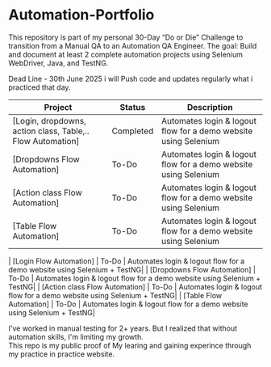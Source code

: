 # Automation-Portfolio
This repository is part of my personal 30-Day “Do or Die” Challenge to transition from a Manual QA to an Automation QA Engineer.   The goal: Build and document at least 2 complete automation projects using Selenium WebDriver, Java, and TestNG.

Dead Line - 30th June 2025
i will Push code and updates regularly what i practiced that day.

| Project | Status | Description |
|--------|--------|-------------|
| [Login, dropdowns, action class, Table,.. Flow Automation] | Completed | Automates login & logout flow for a demo website using Selenium|
| [Dropdowns Flow Automation] | To-Do | Automates login & logout flow for a demo website using Selenium|
| [Action class Flow Automation] | To-Do | Automates login & logout flow for a demo website using Selenium|
| [Table Flow Automation] | To-Do | Automates login & logout flow for a demo website using Selenium|

| [Login Flow Automation] | To-Do | Automates login & logout flow for a demo website using Selenium + TestNG|
| [Dropdowns Flow Automation] | To-Do | Automates login & logout flow for a demo website using Selenium + TestNG|
| [Action class Flow Automation] | To-Do | Automates login & logout flow for a demo website using Selenium + TestNG|
| [Table Flow Automation] | To-Do | Automates login & logout flow for a demo website using Selenium + TestNG|

I've worked in manual testing for 2+ years. But I realized that without automation skills, I'm limiting my growth.  
This repo is my public proof of My learing and gaining experince through my practice in practice website.
